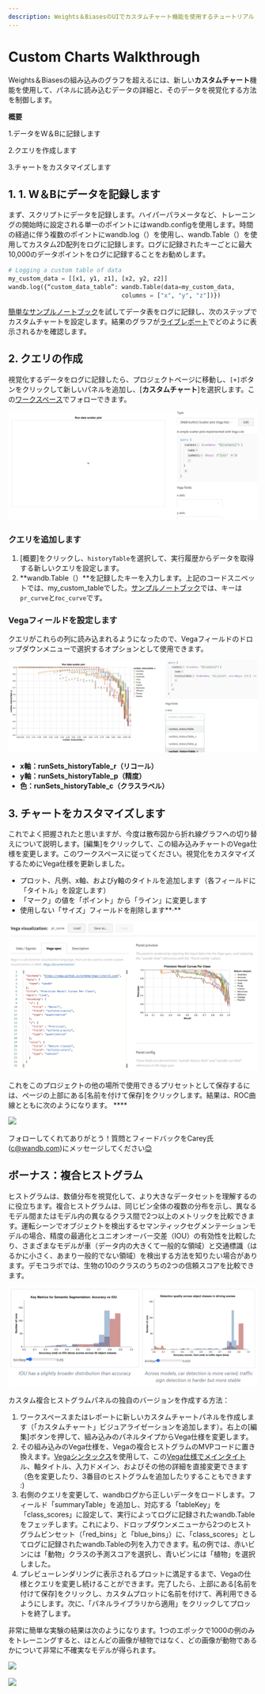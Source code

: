 ```yaml
---
description: Weights＆BiasesのUIでカスタムチャート機能を使用するチュートリアル
---
```


# Custom Charts Walkthrough

Weights＆Biasesの組み込みのグラフを超えるには、新しい**カスタムチャート**機能を使用して、パネルに読み込むデータの詳細と、そのデータを視覚化する方法を制御します。

**概要**

1.データをW＆Bに記録します

2.クエリを作成します

3.チャートをカスタマイズします

## 1. 1. W＆Bにデータを記録します

まず、スクリプトにデータを記録します。ハイパーパラメータなど、トレーニングの開始時に設定される単一のポイントにはwandb.configを使用します。時間の経過に伴う複数のポイントにwandb.log（）を使用し、wandb.Table（）を使用してカスタム2D配列をログに記録します。ログに記録されたキーごとに最大10,000のデータポイントをログに記録することをお勧めします。

```python
# Logging a custom table of data
my_custom_data = [[x1, y1, z1], [x2, y2, z2]]
wandb.log({“custom_data_table”: wandb.Table(data=my_custom_data,
                                columns = ["x", "y", "z"])})
```

 [簡単なサンプルノートブック](https://bit.ly/custom-charts-colab)を試してデータ表をログに記録し、次のステップでカスタムチャートを設定します。結果のグラフが[ライブレポート](https://bit.ly/custom-charts-colab)でどのように表示されるかを確認します。

## 2. クエリの作成

 視覚化するデータをログに記録したら、プロジェクトページに移動し、`[+]`ボタンをクリックして新しいパネルを追加し、\[**カスタムチャート**\]を選択します。この[ワークスペース](https://app.wandb.ai/demo-team/custom-charts)でフォローできます。

![A new, blank custom chart ready to be configured](../../../.gitbook/assets/screen-shot-2020-08-28-at-7.41.37-am.png)

### **クエリを追加します**

1. \[概要\]をクリックし、`historyTable`を選択して、実行履歴からデータを取得する新しいクエリを設定します。
2.  **wandb.Table（）**を記録したキーを入力します。上記のコードスニペットでは、my\_custom\_tableでした。[サンプルノートブック](https://bit.ly/custom-charts-colab)では、キーは`pr_curve`とr`oc_curve`です。

###  Vegaフィールドを設定します

クエリがこれらの列に読み込まれるようになったので、Vegaフィールドのドロップダウンメニューで選択するオプションとして使用できます。

![Pulling in columns from the query results to set Vega fields](../../../.gitbook/assets/screen-shot-2020-08-28-at-8.04.39-am.png)

*  **x軸：runSets\_historyTable\_r（リコール）**
*   **y軸：runSets\_historyTable\_p（精度）**
*  **色：runSets\_historyTable\_c（クラスラベル）**

## 3. チャートをカスタマイズします

これでよく把握されたと思いますが、今度は散布図から折れ線グラフへの切り替えについて説明します。\[編集\]をクリックして、この組み込みチャートのVega仕様を変更します。このワークスペースに従ってください。視覚化をカスタマイズするためにVega仕様を更新しました。

* プロット、凡例、x軸、およびy軸のタイトルを追加します（各フィールドに「タイトル」を設定します）
* 「マーク」の値を「ポイント」から「ライン」に変更します
* 使用しない「サイズ」フィールドを削除します**·**    



![](../../../.gitbook/assets/customize-vega-spec-for-pr-curve.png)

これをこのプロジェクトの他の場所で使用できるプリセットとして保存するには、ページの上部にある\[名前を付けて保存\]をクリックします。結果は、ROC曲線とともに次のようになります。  ****

![](https://paper-attachments.dropbox.com/s_5FCA7E5A968820ADD0CD5402B4B0F71ED90882B3AC586103C1A96BF845A0EAC7_1597442868347_Screen+Shot+2020-08-14+at+3.07.30+PM.png)

フォローしてくれてありがとう！質問とフィードバックをCarey氏\([c@wandb.com](mailto:c@wandb.com)\)にメッセージしてください[😊](https://emojipedia.org/smiling-face-with-smiling-eyes/)

##  ボーナス：複合ヒストグラム

ヒストグラムは、数値分布を視覚化して、より大きなデータセットを理解するのに役立ちます。複合ヒストグラムは、同じビン全体の複数の分布を示し、異なるモデル間またはモデル内の異なるクラス間で2つ以上のメトリックを比較できます。運転シーンでオブジェクトを検出するセマンティックセグメンテーションモデルの場合、精度の最適化とユニオンオーバー交差（IOU）の有効性を比較したり、さまざまなモデルが車（データ内の大きくて一般的な領域）と交通標識（はるかに小さく、あまり一般的でない領域）を検出する方法を知りたい場合があります。デモコラボでは、生物の10のクラスのうちの2つの信頼スコアを比較できます。

![](../../../.gitbook/assets/screen-shot-2020-08-28-at-7.19.47-am.png)

カスタム複合ヒストグラムパネルの独自のバージョンを作成する方法：

1. ワークスペースまたはレポートに新しいカスタムチャートパネルを作成します（「カスタムチャート」ビジュアライゼーションを追加します）。右上の\[編集\]ボタンを押して、組み込みのパネルタイプからVega仕様を変更します。
2.  その組み込みのVega仕様を、Vegaの複合ヒストグラムのMVPコードに置き換えます。[Vegaシンタックス](https://vega.github.io/)を使用して、この[Vega仕様でメインタイト](https://gist.github.com/staceysv/9bed36a2c0c2a427365991403611ce21)ル、軸タイトル、入力ドメイン、およびその他の詳細を直接変更できます（色を変更したり、3番目のヒストグラムを追加したりすることもできます :\)
3. 右側のクエリを変更して、wandbログから正しいデータをロードします。フィールド「summaryTable」を追加し、対応する「tableKey」を「class\_scores」に設定して、実行によってログに記録されたwandb.Tableをフェッチします。これにより、ドロップダウンメニューから2つのヒストグラムビンセット（「red\_bins」と「blue\_bins」）に、「class\_scores」としてログに記録されたwandb.Tableの列を入力できます。私の例では、赤いビンには「動物」クラスの予測スコアを選択し、青いビンには「植物」を選択しました。
4. プレビューレンダリングに表示されるプロットに満足するまで、Vegaの仕様とクエリを変更し続けることができます。完了したら、上部にある\[名前を付けて保存\]をクリックし、カスタムプロットに名前を付けて、再利用できるようにします。次に、「パネルライブラリから適用」をクリックしてプロットを終了します。

非常に簡単な実験の結果は次のようになります。1つのエポックで1000の例のみをトレーニングすると、ほとんどの画像が植物ではなく、どの画像が動物であるかについて非常に不確実なモデルが得られます。

![](https://paper-attachments.dropbox.com/s_5FCA7E5A968820ADD0CD5402B4B0F71ED90882B3AC586103C1A96BF845A0EAC7_1598376315319_Screen+Shot+2020-08-25+at+10.24.49+AM.png)

![](https://paper-attachments.dropbox.com/s_5FCA7E5A968820ADD0CD5402B4B0F71ED90882B3AC586103C1A96BF845A0EAC7_1598376160845_Screen+Shot+2020-08-25+at+10.08.11+AM.png)

